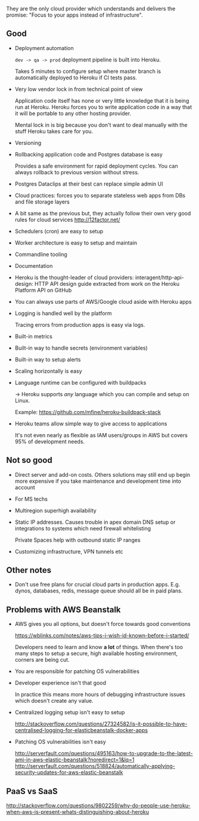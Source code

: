 They are the only cloud provider which understands and
delivers the promise: "Focus to your apps instead of infrastructure".





## Good

* Deployment automation

  `dev -> qa -> prod` deployment pipeline is built into Heroku.

  Takes 5 minutes to configure setup where master branch is automatically
  deployed to Heroku if CI tests pass.

* Very low vendor lock in from technical point of view

    Application code itself has none or very little knowledge that it
    is being run at Heroku. Heroku forces you to write application code in
    a way that it will be portable to any other hosting provider.

    Mental lock in is big because you don't want to deal manually
    with the stuff Heroku takes care for you.

* Versioning
* Rollbacking application code and Postgres database is easy

    Provides a safe environment for rapid deployment cycles. You can always
    rollback to previous version without stress.

* Postgres Dataclips at their best can replace simple admin UI
* Cloud practices: forces you to separate stateless web apps from DBs and file storage layers
* A bit same as the previous but, they actually follow their own very good rules for cloud services http://12factor.net/
* Schedulers (cron) are easy to setup
* Worker architecture is easy to setup and maintain
* Commandline tooling
* Documentation
* Heroku is the thought-leader of cloud providers:  interagent/http-api-design: HTTP API design guide extracted from work on the Heroku Platform API on GitHub
* You can always use parts of AWS/Google cloud aside with Heroku apps
* Logging is handled well by the platform

    Tracing errors from production apps is easy via logs.

* Built-in metrics
* Built-in way to handle secrets (environment variables)
* Built-in way to setup alerts
* Scaling horizontally is easy
* Language runtime can be configured with buildpacks

  -> Heroku supports *any* language which you can compile and setup on Linux.

  Example: https://github.com/mfine/heroku-buildpack-stack

* Heroku teams allow simple way to give access to applications

    It's not even nearly as flexible as IAM users/groups in AWS but covers 95%
    of development needs.


## Not so good

* Direct server and add-on costs. Others solutions may still end up begin more expensive if you take maintenance and development time into account
* For MS techs
* Multiregion superhigh availability
* Static IP addresses. Causes trouble in apex domain DNS setup or integrations to systems which need firewall whitelisting

  Private Spaces help with outbound static IP ranges

* Customizing infrastructure, VPN tunnels etc

## Other notes

* Don't use free plans for crucial cloud parts in production apps. E.g. dynos, databases, redis, message queue should all be in paid plans.


## Problems with AWS Beanstalk

* AWS gives you all options, but doesn't force towards good conventions

    https://wblinks.com/notes/aws-tips-i-wish-id-known-before-i-started/

    Developers need to learn and know **a lot** of things. When there's
    too many steps to setup a secure, high available hosting environment,
    corners are being cut.

* You are responsible for patching OS vulnerabilities
* Developer experience isn't that good

    In practice this means more hours of debugging infrastructure issues
    which doesn't create any value.

* Centralized logging setup isn't easy to setup

  http://stackoverflow.com/questions/27324582/is-it-possible-to-have-centralised-logging-for-elasticbeanstalk-docker-apps

* Patching OS vulnerabilities isn't easy

  http://serverfault.com/questions/495163/how-to-upgrade-to-the-latest-ami-in-aws-elastic-beanstalk?noredirect=1&lq=1
  http://serverfault.com/questions/518824/automatically-applying-security-updates-for-aws-elastic-beanstalk

## PaaS vs SaaS

http://stackoverflow.com/questions/9802259/why-do-people-use-heroku-when-aws-is-present-whats-distinguishing-about-heroku
